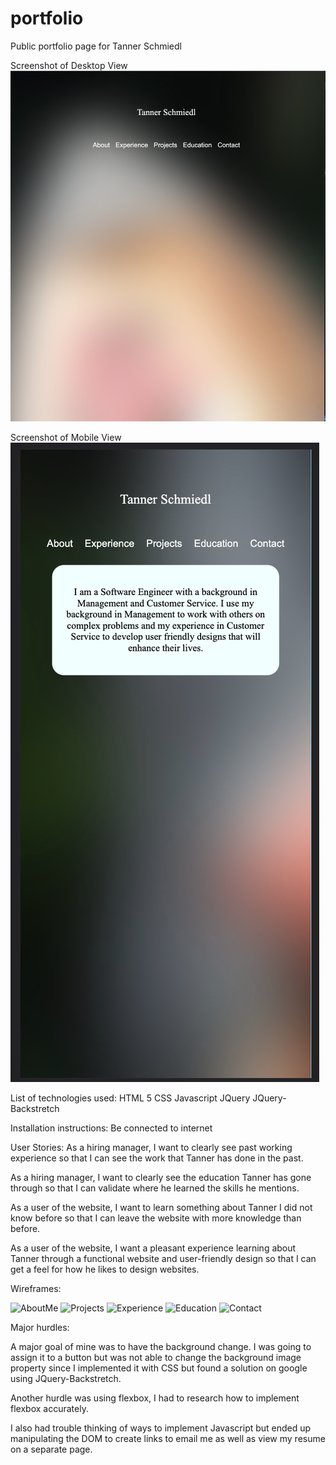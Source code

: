 # portfolio
Public portfolio page for Tanner Schmiedl

Screenshot of Desktop View
![DesktopView](readmeimages/desktopview.png)

Screenshot of Mobile View
![MobileView](readmeimages/mobileview.png)

List of technologies used:
HTML 5
CSS
Javascript
JQuery
JQuery-Backstretch

Installation instructions:
Be connected to internet

User Stories:
As a hiring manager, I want to clearly see past working experience so that I can see the work that Tanner has done in the past.

As a hiring manager, I want to clearly see the education Tanner has gone through so that I can validate where he learned the skills he mentions.

As a user of the website, I want to learn something about Tanner I did not know before so that I can leave the website with more knowledge than before.

As a user of the website, I want a pleasant experience learning about Tanner through a functional website and user-friendly design so that I can get a feel for how he likes to design websites.

Wireframes:

![AboutMe](readmeimages/About_Me.png)
![Projects](readmeimages/Projects.png)
![Experience](readmeimages/Work_Experience.png)
![Education](readmeimages/Education.png)
![Contact](readmeimages/Contact.png)

Major hurdles:

A major goal of mine was to have the background change. I was going to assign it to a button but was not able to change the background image property since I implemented it with CSS but found a solution on google using JQuery-Backstretch. 

Another hurdle was using flexbox, I had to research how to implement flexbox accurately. 

I also had trouble thinking of ways to implement Javascript but ended up manipulating the DOM to create links to email me as well as view my resume on a separate page. 